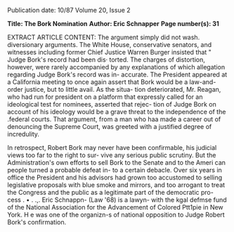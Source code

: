 Publication date: 10/87
Volume 20, Issue 2

**Title: The Bork Nomination**
**Author: Eric Schnapper**
**Page number(s): 31**

EXTRACT ARTICLE CONTENT:
The argument simply 
did not wash. 
diversionary arguments. The White 
House, conservative senators, and 
witnesses 
including former Chief 
Justice Warren Burger insisted that 
" Judge Bork's record had been dis· 
torted. The charges of distortion, 
however, were rarely accompanied by 
any explanations of which allegation 
regarding Judge Bork's record was in-
accurate. The President appeared at a 
California meeting to once again assert 
that Bork would be a law-and-order 
justice, but to little avail. As the situa-
tion deteriorated, Mr. Reagan, who 
had run for president on a platform 
that expressly called for an ideological 
test for nominees, asserted that rejec-
tion of Judge Bork on account of his 
ideology would be a grave threat to the 
independence of the .federal courts. 
That argument, from a man who haa 
made a career out of denouncing the 
Supreme Court, was greeted with a 
justified degree of incredulity. 

In retrospect, Robert Bork may 
never have been confirmable, his 
judicial views too far to the right to sur-
vive any serious public scrutiny. But 
the Administration's own efforts to sell 
Bork to the Senate and to the Ameri 
can people turned a probable defeat in-
to a certain debacle. Over six years in 
office the President and his advisors 
had grown too accustomed to selling 
legislative proposals with blue smoke 
and mirrors, and too arrogant to treat 
the Congress and the public as a 
legitimate part of the democratic pro-
cess . 
• 
. .,. 
Eric Schnappn- (Law '68) is a lawyn- with 
the kgal defmse fund of the National 
Association for the Advancement of Colored 
Ptt1pie in New York. H e was one of the 
organizn-s of national opposition to Judge 
Robert Bork's confirmation.